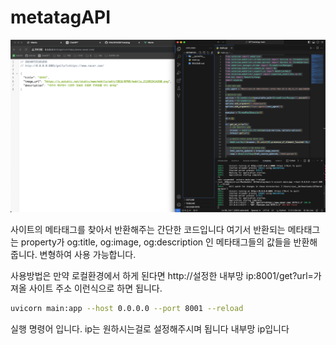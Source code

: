 # metatagAPI

<img src="./img/GET_METATAG01.png"/>

사이트의 메타태그를 찾아서 반환해주는 간단한 코드입니다 여기서 반환되는 메타태그는 property가 og:title, og:image, og:description 인 메타태그들의 값들을 반환해줍니다.
변형하여 사용 가능합니다.

사용방법은 만약 로컬환경에서 하게 된다면
http://설정한 내부망 ip:8001/get?url=가져올 사이트 주소
이런식으로 하면 됩니다.

```bash
uvicorn main:app --host 0.0.0.0 --port 8001 --reload
```
실행 명령어 입니다.
ip는 원하시는걸로 설정해주시며 됩니다 내부망 ip입니다
